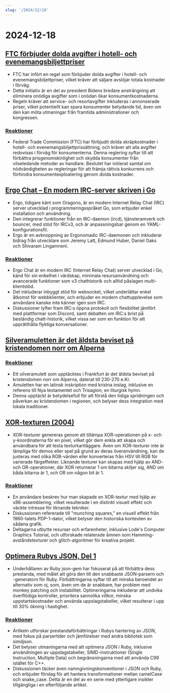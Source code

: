 ```yaml
---
slug: '/2024/12/18'
---
```


# 2024-12-18

## [FTC förbjuder dolda avgifter i hotell- och evenemangsbiljettpriser](https://www.cnbc.com/2024/12/17/ftc-bans-hidden-junk-fees-in-hotel-event-ticket-prices-.html)

- FTC har infört en regel som förbjuder dolda avgifter i hotell- och evenemangsbiljettpriser, vilket kräver att säljare avslöjar totala kostnader i förväg.
- Detta initiativ är en del av president Bidens bredare ansträngning att eliminera onödiga avgifter som i onödan ökar konsumentkostnaderna.
- Regeln kräver att service- och resortavgifter inkluderas i annonserade priser, vilket potentiellt kan spara konsumenter betydande tid, även om den kan möta utmaningar från framtida administrationer och kongressen.

### [Reaktioner](https://news.ycombinator.com/item?id=42445037)

- Federal Trade Commission (FTC) har förbjudit dolda skräpkostnader i hotell- och evenemangsbiljettprissättning, och kräver att alla avgifter redovisas i förväg för konsumenterna. Denna reglering syftar till att förbättra prisgenomskinlighet och skydda konsumenter från vilseledande metoder av handlare. Beslutet har initierat samtal om nödvändigheten av regleringar för att främja rättvis konkurrens och förhindra konsumentexploatering genom dolda kostnader.

## [Ergo Chat – En modern IRC-server skriven i Go](https://github.com/ergochat/ergo)

- Ergo, tidigare känt som Oragono, är en modern Internet Relay Chat (IRC) server utvecklad i programmeringsspråket Go, som erbjuder enkel installation och användning.
- Den integrerar funktioner från en IRC-daemon (ircd), tjänsteramverk och bouncer, med stöd för IRCv3, och är anpassningsbar genom en YAML-konfigurationsfil.
- Ergo är en avknoppning av Ergonomadic IRC-daemonen och inkluderar bidrag från utvecklare som Jeremy Latt, Edmund Huber, Daniel Oaks och Shivaram Lingamneni.

### [Reaktioner](https://news.ycombinator.com/item?id=42447071)

- Ergo Chat är en modern IRC (Internet Relay Chat) server utvecklad i Go, känd för sin enkelhet i värdskap, minimala resursanvändning och avancerade funktioner som v3 chathistorik och alltid påslagen multi-klientstöd.
- Det inkluderar inbyggt stöd för websocket, vilket underlättar enkel åtkomst för webbklienter, och erbjuder en modern chattupplevelse som användare kanske inte känner igen som IRC.
- Diskussioner lyfter fram IRC:s öppna protokoll och flexibilitet jämfört med plattformar som Discord, samt debatten om IRC:s brist på beständig chatt-historik, vilket vissa ser som en funktion för att upprätthålla flyktiga konversationer.

## [Silveramuletten är det äldsta beviset på kristendomen norr om Alperna](https://archaeologymag.com/2024/12/oldest-evidence-of-christianity-north-of-the-alps/)

### [Reaktioner](https://news.ycombinator.com/item?id=42448939)

- Ett silveramulett som upptäcktes i Frankfurt är det äldsta beviset på kristendomen norr om Alperna, daterat till 230-270 e.Kr.
- Amuletten har en latinsk inskription med kristna inslag, inklusive en referens till Nya testamentet och Trisagion, en liturgisk hymn.
- Denna upptäckt är betydelsefull för att förstå den tidiga spridningen och påverkan av kristendomen i regionen, och belyser dess integration med lokala traditioner.

## [XOR-texturen (2004)](https://lodev.org/cgtutor/xortexture.html)

- XOR-texturer genereras genom att tillämpa XOR-operationen på x- och y-koordinaterna för en pixel, vilket gör dem enkla att skapa och användbara för att testa texturkartläggare. Även om XOR-texturer inte är lämpliga för demos eller spel på grund av deras överanvändning, kan de justeras med olika RGB-värden eller konverteras från HSV till RGB för varierade färgeffekter. Liknande texturer kan skapas med hjälp av AND- och OR-operationer, där XOR returnerar 1 om bitarna skiljer sig, AND om båda bitarna är 1, och OR om någon bit är 1.

### [Reaktioner](https://news.ycombinator.com/item?id=42447053)

- En användare beskrev hur man skapade en XOR-textur med hjälp av x86-assemblering, vilket resulterade i en distinkt visuell effekt och väckte intresse för liknande tekniker.
- Diskussionen refererade till "munching squares," en visuell effekt från 1960-talets PDP-1-dator, vilket belyser den historiska kontexten av sådana grafik.
- Deltagarna utbytte resurser och erfarenheter, inklusive Lode's Computer Graphics Tutorial, och utforskade relaterade ämnen som Hamming-avståndstexturer och glitch-algoritmer för kreativa projekt.

## [Optimera Rubys JSON, Del 1](https://byroot.github.io/ruby/json/2024/12/15/optimizing-ruby-json-part-1.html)

- Underhållaren av Ruby json-gem har fokuserat på att förbättra dess prestanda, med målet att göra den till den snabbaste JSON-parsern och -generatorn för Ruby. Förbättringarna syftar till att minska beroendet av alternativ som oj, som, även om de är snabbare, har problem med monkey patching och instabilitet. Optimeringarna inkluderar att undvika överflödiga kontroller, prioritera sannolika villkor, minska uppstartskostnader och använda uppslagstabeller, vilket resulterar i upp till 30% ökning i hastighet.

### [Reaktioner](https://news.ycombinator.com/item?id=42446846)

- Artikeln utforskar prestandaförbättringar i Rubys hantering av JSON, med fokus på parsertider och jämförelser med andra bibliotek som simdjson.
- Det belyser utmaningarna med att optimera JSON i Ruby, inklusive användningen av uppslagstabeller, SIMD-instruktioner (Single Instruction, Multiple Data) och begränsningarna med att använda C99 istället för C++.
- Diskussionen täcker även namngivningskonventioner i JSON och Ruby, och erbjuder förslag för att hantera transformationer mellan camelCase och snake_case. Detta är en del av en serie med ytterligare insikter tillgängliga i en efterföljande artikel.

<head>
  <meta property="og:title" content="FTC förbjuder dolda avgifter i hotell- och evenemangsbiljettpriser" />
  <meta property="og:type" content="website" />
  <meta property="og:image" content="https://og.cho.sh/api/og/?title=FTC%20f%C3%B6rbjuder%20dolda%20avgifter%20i%20hotell-%20och%20evenemangsbiljettpriser&subheading=onsdag%2018%20december%202024%3A%20Sammanfattning%20av%20Hacker%20News" />
</head>
